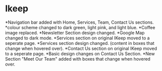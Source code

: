 # Ikeep

*Navigation bar added with Home, Services, Team, Contact Us sections.
*colour scheme changed to dark green, light pink, and light blue.
*Coffee image replaced.
*Newsletter Section design changed.
*Google Map changed to dark mode.
*Services section on original IKeep moved to a seperate page.
*Services section design changed. (content in boxes that change when hovered over).
*Contact Us section on original IKeep moved to a seperate page.
*Basic design changes on Contact Us Section.
*New Section "Meet Our Team" added with boxes that change when hovered over.

